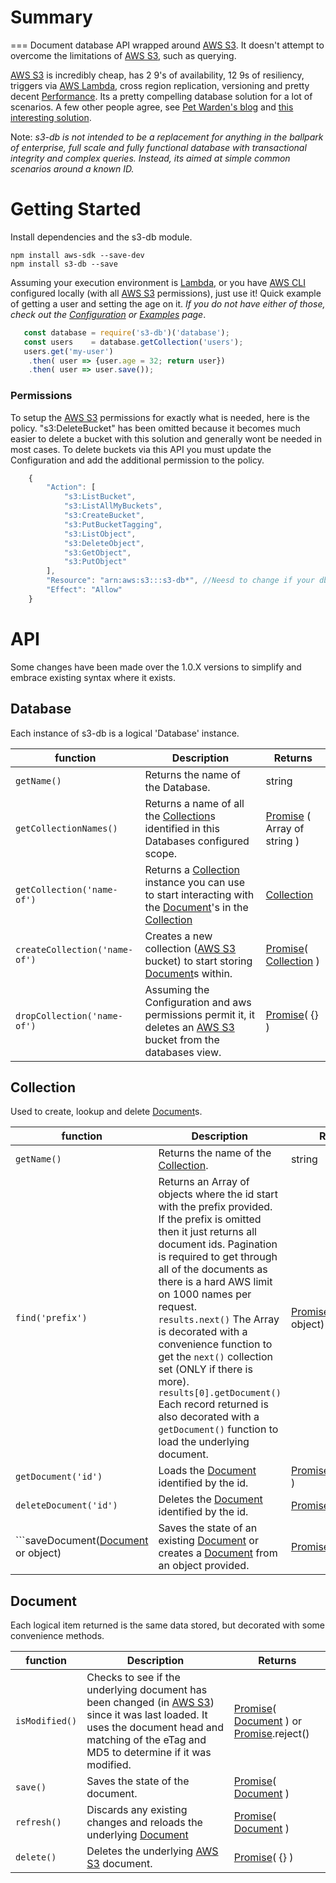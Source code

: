 # Summary
===
Document database API wrapped around [AWS S3](https://aws.amazon.com/s3). It doesn't attempt to overcome the limitations of [AWS S3](https://aws.amazon.com/s3), such as querying.

[AWS S3](https://aws.amazon.com/s3) is incredibly cheap, has 2 9's of availability, 12 9s of resiliency, triggers via [AWS Lambda](https://aws.amazon.com/lambda/), cross region replication, versioning and pretty decent [Performance](./docs/Performance.md). Its a pretty compelling database solution for a lot of scenarios. A few other people agree, see [Pet Warden's blog](https://petewarden.com/2010/10/01/how-i-ended-up-using-s3-as-my-database/) and [this interesting solution](http://www.s3nosql.com.s3.amazonaws.com/infinitedata.html).

Note: _s3-db is not intended to be a replacement for anything in the ballpark of enterprise, full scale and fully functional database with transactional integrity and complex queries. Instead, its aimed at simple common scenarios around a known ID._

# Getting Started
Install dependencies and the s3-db module.

```
npm install aws-sdk --save-dev
npm install s3-db --save
```

Assuming your execution environment is [Lambda](https://aws.amazon.com/lambda/), or you have [AWS CLI](https://aws.amazon.com/cli/) configured locally (with all [AWS S3](https://aws.amazon.com/s3) permissions), just use it! Quick example of getting a user and setting the age on it. *If you do not have either of those, check out the [Configuration](./docs/Configuration.md) or [Examples](./docs/Examples.md) page*.

```javascript
   const database = require('s3-db')('database');
   const users    = database.getCollection('users');
   users.get('my-user')
    .then( user => {user.age = 32; return user})
    .then( user => user.save());
```

### Permissions

To setup the [AWS S3](https://aws.amazon.com/s3) permissions for exactly what is needed, here is the policy. "s3:DeleteBucket" has been omitted because it becomes much easier to delete a bucket with this solution and generally wont be needed in most cases. To delete buckets via this API you must update the Configuration and add the additional permission to the policy.

```javascript
	{
        "Action": [
            "s3:ListBucket",
            "s3:ListAllMyBuckets",
            "s3:CreateBucket",
            "s3:PutBucketTagging",
            "s3:ListObject",
            "s3:DeleteObject",
            "s3:GetObject",
            "s3:PutObject"
        ],
        "Resource": "arn:aws:s3:::s3-db*", //Neesd to change if your db name changes.
        "Effect": "Allow"
    }
```

# API
Some changes have been made over the 1.0.X versions to simplify and embrace existing syntax where it exists.

## Database
Each instance of s3-db is a logical 'Database' instance.

| function | Description | Returns
| --- | ------------- | ----|
| ```getName()``` | Returns the name of the Database. | string |
| ```getCollectionNames()``` | Returns a name of all the [Collection](#markdown-header-collection)s identified in this Databases configured scope. | [Promise](https://developer.mozilla.org/en-US/docs/Web/JavaScript/Reference/Global_Objects/Promise) ( Array of string ) |
| ```getCollection('name-of')``` | Returns a [Collection](#markdown-header-collection) instance you can use to start interacting with the [Document](#markdown-header-document)'s in the [Collection](#markdown-header-collection) | [Collection](#markdown-header-collection) |
| ```createCollection('name-of')``` | Creates a new collection ([AWS S3](https://aws.amazon.com/s3) bucket) to start storing [Document](#markdown-header-document)s within. | [Promise](https://developer.mozilla.org/en-US/docs/Web/JavaScript/Reference/Global_Objects/Promise)( [Collection](#markdown-header-collection) ) |
| ```dropCollection('name-of')``` | Assuming the Configuration and aws permissions permit it, it deletes an [AWS S3](https://aws.amazon.com/s3) bucket from the databases view. | [Promise](https://developer.mozilla.org/en-US/docs/Web/JavaScript/Reference/Global_Objects/Promise)( {} ) |

## Collection
Used to create, lookup and delete [Document](#markdown-header-document)s.

| function | Description | Returns
| --- | ------------- | ----|
| ```getName()``` | Returns the name of the [Collection](#markdown-header-collection). | string |
| ```find('prefix')``` | Returns an Array of objects where the id start with the prefix provided. If the prefix is omitted then it just returns all document ids. Pagination is required to get through all of the documents as there is a hard AWS limit on 1000 names per request.<br> ```results.next()``` The Array is decorated with a convenience function to get the ```next()``` collection set (ONLY if there is more). <br>```results[0].getDocument()``` Each record returned is also decorated with a ```getDocument()``` function to load the underlying document. | [Promise](https://developer.mozilla.org/en-US/docs/Web/JavaScript/Reference/Global_Objects/Promise)( Array of object) |
| ```getDocument('id')``` | Loads the [Document](#markdown-header-document) identified by the id. | [Promise](https://developer.mozilla.org/en-US/docs/Web/JavaScript/Reference/Global_Objects/Promise)( [Document](#markdown-header-document) ) |
| ```deleteDocument('id')``` | Deletes the [Document](#markdown-header-document) identified by the id. | [Promise](https://developer.mozilla.org/en-US/docs/Web/JavaScript/Reference/Global_Objects/Promise)( {} ) |
| ```saveDocument([Document](#markdown-header-document) or object) | Saves the state of an existing [Document](#markdown-header-document) or creates a [Document](#markdown-header-document) from an object provided. | [Promise](https://developer.mozilla.org/en-US/docs/Web/JavaScript/Reference/Global_Objects/Promise)([Document](#markdown-header-document)) |

## Document
Each logical item returned is the same data stored, but decorated with some convenience methods.

| function | Description | Returns
| --- | ------------- | ----|
| ```isModified()``` | Checks to see if the underlying document has been changed (in [AWS S3](https://aws.amazon.com/s3)) since it was last loaded. It uses the document head and matching of the eTag and MD5 to determine if it was modified. | [Promise](https://developer.mozilla.org/en-US/docs/Web/JavaScript/Reference/Global_Objects/Promise)( [Document](#markdown-header-document) ) or [Promise](https://developer.mozilla.org/en-US/docs/Web/JavaScript/Reference/Global_Objects/Promise).reject() |
| ```save()``` | Saves the state of the document. | [Promise](https://developer.mozilla.org/en-US/docs/Web/JavaScript/Reference/Global_Objects/Promise)( [Document](#markdown-header-document) ) |
| ```refresh()``` | Discards any existing changes and reloads the underlying [Document](#markdown-header-document) | [Promise](https://developer.mozilla.org/en-US/docs/Web/JavaScript/Reference/Global_Objects/Promise)( [Document](#markdown-header-document) ) |
| ```delete()``` | Deletes the underlying [AWS S3](https://aws.amazon.com/s3) document. | [Promise](https://developer.mozilla.org/en-US/docs/Web/JavaScript/Reference/Global_Objects/Promise)( {} ) |
